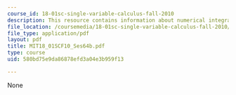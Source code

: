 ```yaml
---
course_id: 18-01sc-single-variable-calculus-fall-2010
description: This resource contains information about numerical integration, continued.
file_location: /coursemedia/18-01sc-single-variable-calculus-fall-2010/580bd75e9da86878efd3a04e3b959f13_MIT18_01SCF10_Ses64b.pdf
file_type: application/pdf
layout: pdf
title: MIT18_01SCF10_Ses64b.pdf
type: course
uid: 580bd75e9da86878efd3a04e3b959f13

---
```

None